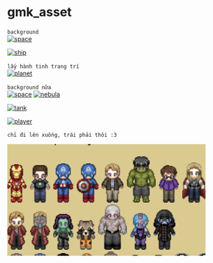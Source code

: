 # gmk_asset

```background```  
[![space](space.png) ](https://ansimuz.itch.io/space-background)  
 
[![ship](ship.png)](https://ansimuz.itch.io/spaceship-shooter-environment)  

```lấy hành tinh trang trí```  
[![planet](planet.png)](https://helianthus-games.itch.io/pixel-art-planets) 

```background nữa```  
[![space](space2.png)](https://vectorpixelstar.itch.io/space)
[![nebula](nebula.png) ](https://v-ktor.itch.io/nebula-background-images)  

[![tank](tank.png)](https://ragewortt.itch.io/top-down-sci-fi-tanks)  

[![player](player.png)](https://aztrakatze.itch.io/top-down-character-pack-4-directions)  

```click vào từng nhân vật sẽ ra nhân vật đó
chỉ đi lên xuống, trái phải thôi :3
```  
[![mul](mul.png)](http://untamed.wild-refuge.net/rmxpresources.php?characters)  

